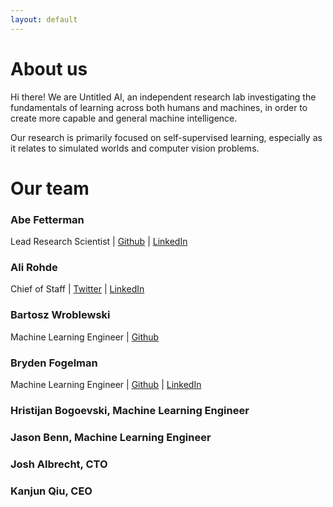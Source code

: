 ```yaml
---
layout: default
---
```


# About us
Hi there! We are Untitled AI, an independent research lab investigating the fundamentals of learning across both humans and machines, in order to create more capable and general machine intelligence.

Our research is primarily focused on self-supervised learning, especially as it relates to simulated worlds and computer vision problems. 

# Our team
### **Abe Fetterman**
Lead Research Scientist | [Github](https://github.com/abefetterman) | [LinkedIn](https://www.linkedin.com/in/abe-fetterman-85b57252/)

### **Ali Rohde**
Chief of Staff | [Twitter](https://twitter.com/RohdeAli) | [LinkedIn](https://www.linkedin.com/in/ali-rohde-90719970/)

### **Bartosz Wroblewski**
Machine Learning Engineer | [Github](https://github.com/bawr)

### Bryden Fogelman
Machine Learning Engineer | [Github](https://github.com/brydenfogelman) | [LinkedIn](https://www.linkedin.com/in/brydenfogelman/)

### Hristijan Bogoevski, Machine Learning Engineer

### Jason Benn, Machine Learning Engineer

### Josh Albrecht, CTO

### Kanjun Qiu, CEO
